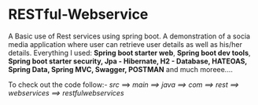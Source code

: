 # RESTful-Webservice
A Basic use of Rest services using spring boot.
A demonstration of a socia media application where user can retrieve user details as well as his/her details.
Everything I used:
**Spring boot starter web**,
**Spring boot dev tools**,
**Spring boot starter security,
Jpa - Hibernate,
H2 - Database,
HATEOAS,
Spring Data,
Spring MVC,
Swagger,
POSTMAN** and much moreee....

To check out the code follow:-
*src* ==> *main ==> java ==> com ==> rest ==> webservices ==> restfulwebservices*
